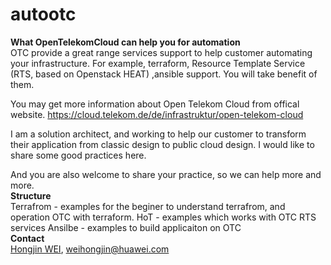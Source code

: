 # autootc

**What OpenTelekomCloud can help you for automation**  <br/>
OTC provide a great range services support to help customer automating your infrastructure. For example, terraform, Resource Template Service (RTS, based on Openstack HEAT)
,ansible support. You will take benefit of them.

You may get more information about Open Telekom Cloud from offical website. https://cloud.telekom.de/de/infrastruktur/open-telekom-cloud

I am a solution architect, and working to help our customer to transform their application from classic design to public cloud design.  I would like to share some good practices here.

And you are also welcome to share your practice, so we can help more and more.
<br/>
**Structure**<br/>
Terrafrom  - examples for the beginer to understand terrafrom, and operation OTC with terraform.
HoT        - examples which works with OTC RTS services
Ansilbe    - examples to build applicaiton on OTC
<br/>
**Contact**<br/>
[Hongjin WEI](https://github.com/weihj1999), weihongjin@huawei.com

